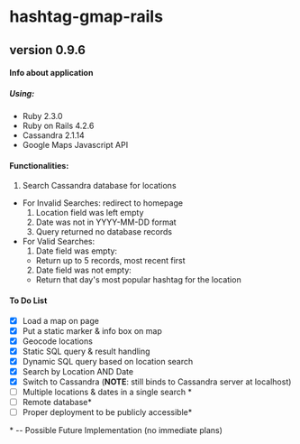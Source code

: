 # hashtag-gmap-rails
## version 0.9.6

#### Info about application
##### Using:
- Ruby 2.3.0
- Ruby on Rails 4.2.6
- Cassandra 2.1.14
- Google Maps Javascript API

#### Functionalities:
1. Search Cassandra database for locations
  * For Invalid Searches: redirect to homepage
    1. Location field was left empty
    2. Date was not in YYYY-MM-DD format
    3. Query returned no database records
  * For Valid Searches:
    1. Date field was empty:
      * Return up to 5 records, most recent first
    2. Date field was not empty:
      * Return that day's most popular hashtag for the location

#### To Do List
- [x] Load a map on page
- [x] Put a static marker & info box on map
- [x] Geocode locations
- [x] Static SQL query & result handling
- [x] Dynamic SQL query based on location search
- [x] Search by Location AND Date
- [x] Switch to Cassandra (**NOTE**: still binds to Cassandra server at localhost)
- [ ] Multiple locations & dates in a single search \*
- [ ] Remote database\*
- [ ] Proper deployment to be publicly accessible\*

\* -- Possible Future Implementation (no immediate plans)
